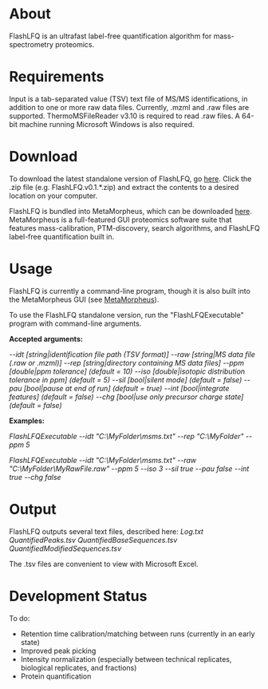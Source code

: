# About
FlashLFQ is an ultrafast label-free quantification algorithm for mass-spectrometry proteomics. 

# Requirements
Input is a tab-separated value (TSV) text file of MS/MS identifications, in addition to one or more raw data files. Currently, .mzml and .raw files are supported. ThermoMSFileReader v3.10 is required to read .raw files. A 64-bit machine running Microsoft Windows is also required.

# Download
To download the latest standalone version of FlashLFQ, go [here](https://github.com/smith-chem-wisc/FlashLFQ/releases/latest). Click the .zip file (e.g. FlashLFQ.v0.1.*.zip) and extract the contents to a desired location on your computer. 

FlashLFQ is bundled into MetaMorpheus, which can be downloaded [here](https://github.com/smith-chem-wisc/MetaMorpheus). MetaMorpheus is a full-featured GUI proteomics software suite that features mass-calibration, PTM-discovery, search algorithms, and FlashLFQ label-free quantification built in.

# Usage
FlashLFQ is currently a command-line program, though it is also built into the MetaMorpheus GUI (see [MetaMorpheus](https://github.com/smith-chem-wisc/MetaMorpheus)).

To use the FlashLFQ standalone version, run the "FlashLFQExecutable" program with command-line arguments.


**Accepted arguments:**

*--idt [string|identification file path (TSV format)]*
*--raw [string|MS data file (.raw or .mzml)]*
*--rep [string|directory containing MS data files]*
*--ppm [double|ppm tolerance] (default = 10)*
*--iso [double|isotopic distribution tolerance in ppm] (default = 5)*
*--sil [bool|silent mode] (default = false)*
*--pau [bool|pause at end of run] (default = true)*
*--int [bool|integrate features] (default = false)*
*--chg [bool|use only precursor charge state] (default = false)*

**Examples:**

*FlashLFQExecutable --idt "C:\MyFolder\msms.txt" --rep "C:\MyFolder" --ppm 5*

*FlashLFQExecutable --idt "C:\MyFolder\msms.txt" --raw "C:\MyFolder\MyRawFile.raw" --ppm 5 --iso 3 --sil true --pau false --int true --chg false*

# Output
FlashLFQ outputs several text files, described here:
*Log.txt*
*QuantifiedPeaks.tsv*
*QuantifiedBaseSequences.tsv*
*QuantifiedModifiedSequences.tsv*

The .tsv files are convenient to view with Microsoft Excel.

# Development Status
To do: 
- Retention time calibration/matching between runs (currently in an early state)
- Improved peak picking
- Intensity normalization (especially between technical replicates, biological replicates, and fractions)
- Protein quantification